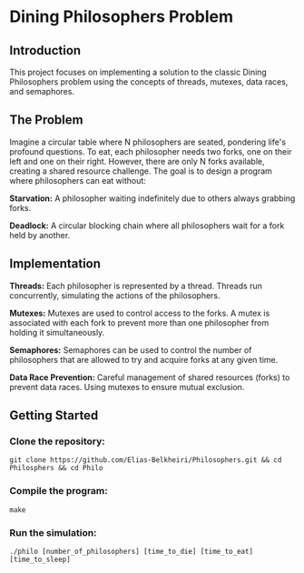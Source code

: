 # Dining Philosophers Problem

## Introduction

This project focuses on implementing a solution to the classic Dining Philosophers problem using the concepts of threads, mutexes, data races, and semaphores.

## The Problem

Imagine a circular table where N philosophers are seated, pondering life's profound questions. To eat, each philosopher needs two forks, one on their left and one on their right. However, there are only N forks available, creating a shared resource challenge. The goal is to design a program where philosophers can eat without:

**Starvation:** A philosopher waiting indefinitely due to others always grabbing forks.

**Deadlock:** A circular blocking chain where all philosophers wait for a fork held by another.

## Implementation

**Threads:** Each philosopher is represented by a thread. Threads run concurrently, simulating the actions of the philosophers.

**Mutexes:** Mutexes are used to control access to the forks. A mutex is associated with each fork to prevent more than one philosopher from holding it simultaneously.

**Semaphores:** Semaphores can be used to control the number of philosophers that are allowed to try and acquire forks at any given time.

**Data Race Prevention:** Careful management of shared resources (forks) to prevent data races. Using mutexes to ensure mutual exclusion.


## Getting Started

### Clone the repository:
```
git clone https://github.com/Elias-Belkheiri/Philosophers.git && cd Philosphers && cd Philo
```
### Compile the program:
```
make
```
### Run the simulation: 
```
./philo [number_of_philosophers] [time_to_die] [time_to_eat] [time_to_sleep]
```
